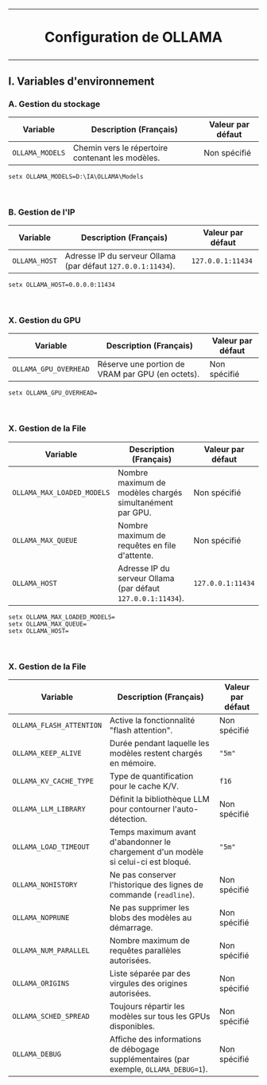 -----------------------------------------------------------------------------------------------------------------------------------------------------------------------------
# <p align='center'> Configuration de OLLAMA </p>
-----------------------------------------------------------------------------------------------------------------------------------------------------------------------------
## I. Variables d'environnement
### A. Gestion du stockage
| **Variable**                  | **Description (Français)**                                                                 | **Valeur par défaut**          |
|-------------------------------|--------------------------------------------------------------------------------------------|--------------------------------|
| `OLLAMA_MODELS`               | Chemin vers le répertoire contenant les modèles.                                           | Non spécifié                   |

```
setx OLLAMA_MODELS=D:\IA\OLLAMA\Models
```

<br />

### B. Gestion de l'IP
| **Variable**                  | **Description (Français)**                                                                 | **Valeur par défaut**          |
|-------------------------------|--------------------------------------------------------------------------------------------|--------------------------------|
| `OLLAMA_HOST`                 | Adresse IP du serveur Ollama (par défaut `127.0.0.1:11434`).                               | `127.0.0.1:11434`              |

```
setx OLLAMA_HOST=0.0.0.0:11434
```

<br />

### X. Gestion du GPU
| **Variable**                  | **Description (Français)**                                                                 | **Valeur par défaut**          |
|-------------------------------|--------------------------------------------------------------------------------------------|--------------------------------|
| `OLLAMA_GPU_OVERHEAD`         | Réserve une portion de VRAM par GPU (en octets).                                           | Non spécifié                   |

```
setx OLLAMA_GPU_OVERHEAD=
```

<br />

### X. Gestion de la File
| **Variable**                  | **Description (Français)**                                                                 | **Valeur par défaut**          |
|-------------------------------|--------------------------------------------------------------------------------------------|--------------------------------|
| `OLLAMA_MAX_LOADED_MODELS`    | Nombre maximum de modèles chargés simultanément par GPU.                                   | Non spécifié                   |
| `OLLAMA_MAX_QUEUE`            | Nombre maximum de requêtes en file d'attente.                                              | Non spécifié                   |
| `OLLAMA_HOST`                 | Adresse IP du serveur Ollama (par défaut `127.0.0.1:11434`).                               | `127.0.0.1:11434`              |

```
setx OLLAMA_MAX_LOADED_MODELS=
setx OLLAMA_MAX_QUEUE=
setx OLLAMA_HOST=
```

<br />


### X. Gestion de la File
| **Variable**                  | **Description (Français)**                                                                 | **Valeur par défaut**          |
|-------------------------------|--------------------------------------------------------------------------------------------|--------------------------------|
| `OLLAMA_FLASH_ATTENTION`      | Active la fonctionnalité "flash attention".                                                | Non spécifié                   |
| `OLLAMA_KEEP_ALIVE`           | Durée pendant laquelle les modèles restent chargés en mémoire.                             | `"5m"`                         |
| `OLLAMA_KV_CACHE_TYPE`        | Type de quantification pour le cache K/V.                                                  | `f16`                          |
| `OLLAMA_LLM_LIBRARY`          | Définit la bibliothèque LLM pour contourner l'auto-détection.                              | Non spécifié                   |
| `OLLAMA_LOAD_TIMEOUT`         | Temps maximum avant d'abandonner le chargement d'un modèle si celui-ci est bloqué.         | `"5m"`                         |
| `OLLAMA_NOHISTORY`            | Ne pas conserver l'historique des lignes de commande (`readline`).                         | Non spécifié                   |
| `OLLAMA_NOPRUNE`              | Ne pas supprimer les blobs des modèles au démarrage.                                       | Non spécifié                   |
| `OLLAMA_NUM_PARALLEL`         | Nombre maximum de requêtes parallèles autorisées.                                          | Non spécifié                   |
| `OLLAMA_ORIGINS`              | Liste séparée par des virgules des origines autorisées.                                    | Non spécifié                   |
| `OLLAMA_SCHED_SPREAD`         | Toujours répartir les modèles sur tous les GPUs disponibles.                               | Non spécifié                   |
| `OLLAMA_DEBUG`                | Affiche des informations de débogage supplémentaires (par exemple, `OLLAMA_DEBUG=1`).      | Non spécifié                   |
